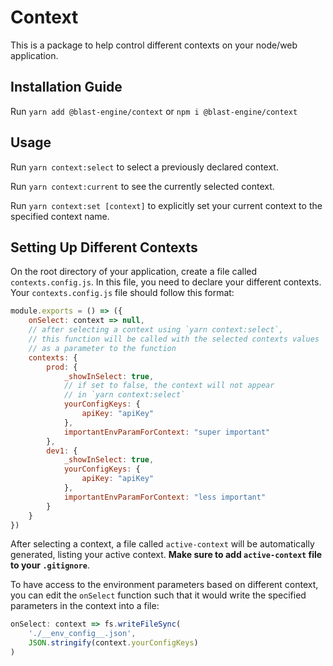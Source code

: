 # Context

This is a package to help control different contexts on your node/web application.

## Installation Guide

Run `yarn add @blast-engine/context` or `npm i @blast-engine/context`

## Usage

Run `yarn context:select` to select a previously declared context.

Run `yarn context:current` to see the currently selected context.

Run `yarn context:set [context]` to explicitly set your current context to the specified context name.


## Setting Up Different Contexts

On the root directory of your application, create a file called `contexts.config.js`. In this file, you need to declare your different contexts. Your `contexts.config.js` file should follow this format: 
```javascript
module.exports = () => ({
	onSelect: context => null,
	// after selecting a context using `yarn context:select`,
	// this function will be called with the selected contexts values
	// as a parameter to the function
	contexts: {
		prod: {
			_showInSelect: true, 
			// if set to false, the context will not appear
			// in `yarn context:select`
			yourConfigKeys: {
				apiKey: "apiKey"
			},
			importantEnvParamForContext: "super important"
		},
		dev1: {
			_showInSelect: true,
			yourConfigKeys: {
				apiKey: "apiKey"
			},
			importantEnvParamForContext: "less important"
		}
	}
})
```
After selecting a context, a file called `active-context` will be automatically generated, listing your active context. **Make sure to add `active-context` file to your `.gitignore`**.

To have access to the environment parameters based on different context, you can edit the `onSelect` function such that it would write the specified parameters in the context into a file:
```javascript
onSelect: context => fs.writeFileSync(
	'./__env_config__.json', 
	JSON.stringify(context.yourConfigKeys)
)
```
